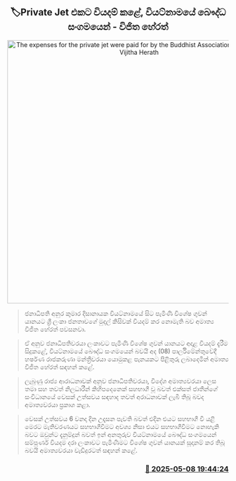 <p align='center'><b><h2 align='center' title='The expenses for the private jet were paid for by the Buddhist Association of Vietnam - Vijitha Herath'>🏷Private Jet එකට වියදම් කළේ, වියට්නාමයේ බෞද්ධ සංගමයෙන් - විජිත හේරත්</h2></b></p>
<p align='center'><img src='https://helakuru.sgp1.cdn.digitaloceanspaces.com/esana/images/lib/anura-privet-jet.jpg' width='600' alt='The expenses for the private jet were paid for by the Buddhist Association of Vietnam - Vijitha Herath'></p>

> ජනාධිපති අනුර කුමාර දිසානායක වියට්නාමයේ සිට පැමිණි විශේෂ ගුවන් යානයට ශ්‍රී ලංකා ජනතාවගේ මුදල් කිසිවක් වියදම් කර නොමැති බව අමාත්‍ය විජිත හේරත් පවසනවා.

> ඒ අනුව ජනාධිපතිවරයා ලංකාවට පැමිණි විශේෂ ගුවන් යානයට අදාළ වියදම් දැරීම සිදුකළේ, වියට්නාමයේ බෞද්ධ සංගමයෙන් බවයි අද (08) පාර්ලිමේන්තුවේදී හර්ෂණ රාජකරුණා මන්ත්‍රීවරයා යොමුකළ පැනයකට පිළිතුරු ලබාදෙමින් අමාත්‍ය විජිත හේරත් සඳහන් කළේ.

> ලැබුණු රාජ්‍ය ආරාධනාවක් අනුව ජනාධිපතිවරයා, විදේශ අමාත්‍යවරයා ලෙස තමා සහ තවත් නිලධාරීන් කිහිපදෙනෙක් සහභාගී වූ බවත් එක්සත් ජාතීන්ගේ සංවිධානයේ වෙසක් උත්සවය සඳහාද තවත් අරාධනාවක් ලැබී තිබූ බවද අමාත්‍යවරයා ප්‍රකාශ කළා.

> වෙසක් උත්සවය 6 වනදා දින උදෑසන පැවති බවත් එදින එයට සහභාගී වී යළි මෙරට මැතිවරණයට සහභාගීවීමට අවශ්‍ය නිසා එයට සහභාගීවීමට නොහැකි බවට ඔවුන්ට දැනුම්දුන් බවත් ඉන් අනතුරුව වියට්නාමයේ බෞද්ධ සංගමයෙන් සම්පූර්ණ වියදම දරා ලංකාවට පැමිණීමට විශේෂ ගුවන් යානයක් සූදානම් කර තිබූ බවයි අමාත්‍යවරයා වැඩිදුරටත් සඳහන් කළේ.



<h3 align='right'><a href='https://www.helakuru.lk/esana/p/109946/'>📅 2025-05-08 19:44:24</a></h3>
